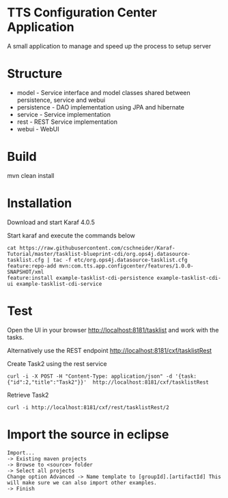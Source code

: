 # TTS Configuration Center Application

A small application to manage and speed up the process to setup server

# Structure

* model - Service interface and model classes shared between persistence, service and webui
* persistence - DAO implementation using JPA and hibernate
* service - Service implementation 
* rest - REST Service implementation
* webui - WebUI

# Build

mvn clean install

# Installation

Download and start Karaf 4.0.5

Start karaf and execute the commands below

```Shell
cat https://raw.githubusercontent.com/cschneider/Karaf-Tutorial/master/tasklist-blueprint-cdi/org.ops4j.datasource-tasklist.cfg | tac -f etc/org.ops4j.datasource-tasklist.cfg
feature:repo-add mvn:com.tts.app.configcenter/features/1.0.0-SNAPSHOT/xml
feature:install example-tasklist-cdi-persistence example-tasklist-cdi-ui example-tasklist-cdi-service
```

# Test

Open the UI in your browser <http://localhost:8181/tasklist> and work with the tasks.

Alternatively use the REST endpoint <http://localhost:8181/cxf/tasklistRest>

Create Task2 using the rest service

	curl -i -X POST -H "Content-Type: application/json" -d '{task:{"id":2,"title":"Task2"}}'  http://localhost:8181/cxf/tasklistRest

Retrieve Task2

	curl -i http://localhost:8181/cxf/rest/tasklistRest/2

# Import the source in eclipse

	Import... 
	-> Existing maven projects 
	-> Browse to <source> folder 
	-> Select all projects 
	Change option Advanced -> Name template to [groupId].[artifactId] This will make sure we can also import other examples.
	-> Finish
 
